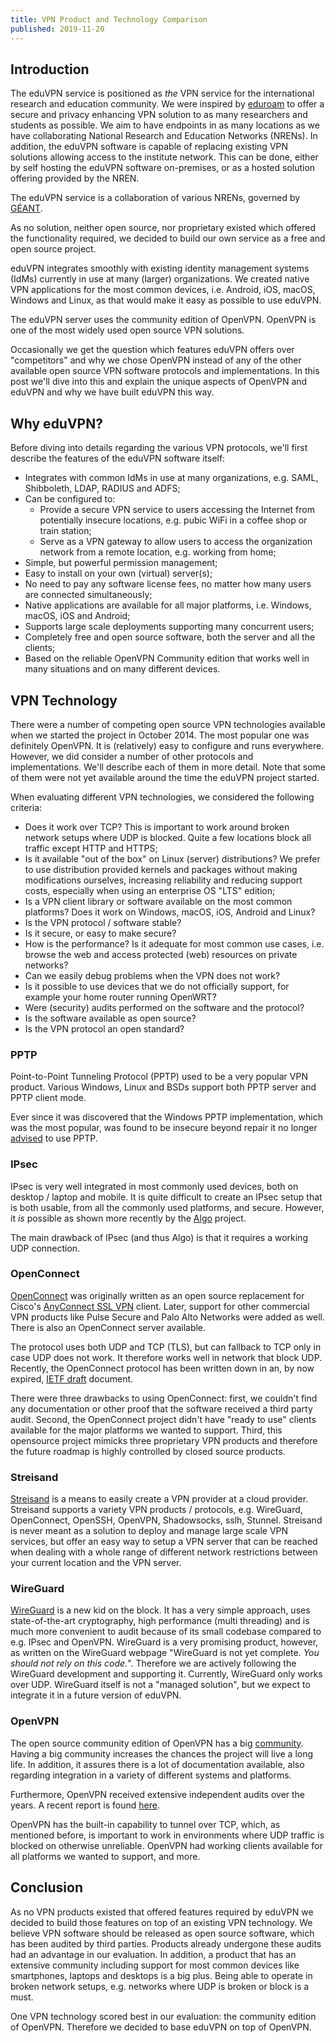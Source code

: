 ```yaml
---
title: VPN Product and Technology Comparison
published: 2019-11-20
---
```


## Introduction

The eduVPN service is positioned as _the_ VPN service for the international 
research and education community. We were inspired by 
[eduroam](https://eduroam.org/) to offer a secure and privacy enhancing VPN 
solution to as many researchers and students as possible. We aim to have 
endpoints in as many locations as we have collaborating National Research and 
Education Networks (NRENs). In addition, the eduVPN software is 
capable of replacing existing VPN solutions allowing access to the 
institute network. This can be done, either by self hosting the eduVPN software 
on-premises, or as a hosted solution offering provided by the NREN.

The eduVPN service is a collaboration of various NRENs, governed by 
[GÉANT](https://www.geant.org/).

As no solution, neither open source, nor proprietary existed which offered the
functionality required, we decided to build our own service as a free and open 
source project.

eduVPN integrates smoothly with existing identity management systems (IdMs) 
currently in use at many (larger) organizations. We created native VPN 
applications for the most common devices, i.e. Android, iOS, macOS, Windows 
and Linux, as that would make it easy as possible to use eduVPN.

The eduVPN server uses the community edition of OpenVPN. OpenVPN is one of 
the most widely used open source VPN solutions.

Occasionally we get the question which features eduVPN offers over 
"competitors" and why we chose OpenVPN instead of any of the other available 
open source VPN software protocols and implementations. In this post we'll dive 
into this and explain the unique aspects of OpenVPN and eduVPN and why we have 
built eduVPN this way.

## Why eduVPN?

Before diving into details regarding the various VPN protocols, we'll first 
describe the features of the eduVPN software itself:

- Integrates with common IdMs in use at many organizations, e.g. SAML, 
  Shibboleth, LDAP, RADIUS and ADFS;
- Can be configured to:
  - Provide a secure VPN service to users accessing the Internet from 
    potentially insecure locations, e.g. pubic WiFi in a coffee shop or train 
    station;
  - Serve as a VPN gateway to allow users to access the organization network 
    from a remote location, e.g. working from home;
- Simple, but powerful permission management;
- Easy to install on your own (virtual) server(s);
- No need to pay any software license fees, no matter how many users are 
  connected simultaneously;
- Native applications are available for all major platforms, i.e. Windows, 
  macOS, iOS and Android;
- Supports large scale deployments supporting many concurrent users;
- Completely free and open source software, both the server and all the 
  clients;
- Based on the reliable OpenVPN Community edition that works well in many 
  situations and on many different devices.

## VPN Technology

There were a number of competing open source VPN technologies available when we
started the project in October 2014. The most popular one was definitely 
OpenVPN. It is (relatively) easy to configure and runs everywhere. However, we 
did consider a number of other protocols and implementations. We'll describe 
each of them in more detail. Note that some of them were not yet available 
around the time the eduVPN project started.

When evaluating different VPN technologies, we considered the following 
criteria:

- Does it work over TCP? This is important to work around broken network setups 
  where UDP is blocked. Quite a few locations block all traffic except HTTP and 
  HTTPS;
- Is it available "out of the box" on Linux (server) distributions? We prefer 
  to use distribution provided kernels and packages without making 
  modifications ourselves, increasing reliability and reducing support costs, 
  especially when using an enterprise OS "LTS" edition;
- Is a VPN client library or software available on the most common 
  platforms? Does it work on Windows, macOS, iOS, Android and Linux?
- Is the VPN protocol / software stable?
- Is it secure, or easy to make secure?
- How is the performance? Is it adequate for most common use cases, i.e. browse 
  the web and access protected (web) resources on private networks?
- Can we easily debug problems when the VPN does not work?
- Is it possible to use devices that we do not officially support, for example 
  your home router running OpenWRT?
- Were (security) audits performed on the software and the protocol?
- Is the software available as open source?
- Is the VPN protocol an open standard?

### PPTP

Point-to-Point Tunneling Protocol (PPTP) used to be a very popular VPN product. 
Various Windows, Linux and BSDs support both PPTP server and PPTP client mode.

Ever since it was discovered that the Windows PPTP implementation, which was 
the most popular, was found to be insecure beyond repair it no longer
[advised](https://www.schneier.com/academic/pptp/faq.html) to use PPTP.

### IPsec

IPsec is very well integrated in most commonly used devices, both on desktop / 
laptop and mobile. It is quite difficult to create an IPsec setup that is both 
usable, from all the commonly used platforms, and secure. However, it *is* 
possible as shown more recently by the 
[Algo](https://github.com/trailofbits/algo) project.

The main drawback of IPsec (and thus Algo) is that it requires a working UDP 
connection.

### OpenConnect

[OpenConnect](https://www.infradead.org/openconnect) was originally written as 
an open source replacement for Cisco's 
[AnyConnect SSL VPN](https://en.wikipedia.org/wiki/AnyConnect) client. 
Later, support for other commercial VPN products like Pulse Secure and Palo Alto 
Networks were added as well. There is also an OpenConnect server available.

The protocol uses both UDP and TCP (TLS), but can fallback to TCP only in case
UDP does not work. It therefore works well in network that block UDP. Recently, 
the OpenConnect protocol has been written down in an, by now expired, 
[IETF draft](https://tools.ietf.org/html/draft-mavrogiannopoulos-openconnect-02) 
document.

There were three drawbacks to using OpenConnect: first, we couldn't find any 
documentation or other proof that the software received a third party audit. 
Second, the OpenConnect project didn't have "ready to use" clients available 
for the major platforms we wanted to support. Third, this opensource project 
mimicks three proprietary VPN products and therefore the future roadmap is 
highly controlled by closed source products.

### Streisand

[Streisand](http://https://github.com/StreisandEffect/streisand) is a means to 
easily create a VPN provider at a cloud provider. Streisand supports a variety 
VPN products / protocols, e.g. WireGuard, OpenConnect, OpenSSH, OpenVPN, 
Shadowsocks, sslh, Stunnel. Streisand is never meant as a solution to deploy 
and manage large scale VPN services, but offer an easy way to setup a VPN 
server that can be reached when dealing with a whole range of different network 
restrictions between your current location and the VPN server.

### WireGuard

[WireGuard](https://www.wireguard.com) is a new kid on the block. It has a very 
simple approach, uses state-of-the-art cryptography, high performance (multi 
threading) and is much more convenient to audit because of its small codebase 
compared to e.g. IPsec and OpenVPN. WireGuard is a very promising product, 
however, as written on the WireGuard webpage "WireGuard is not yet complete. 
_You should not rely on this code._". Therefore we are actively following the 
WireGuard development and supporting it. Currently, WireGuard only works over 
UDP. WireGuard itself is not a "managed solution", but we expect to integrate 
it in a future version of eduVPN.

### OpenVPN

The open source community edition of OpenVPN has a big 
[community](https://sourceforge.net/p/openvpn/mailman/). Having a big community 
increases the chances the project will live a long life. In addition, it 
assures there is a lot of documentation available, also regarding integration 
in a variety of different systems and platforms.

Furthermore, OpenVPN received extensive independent audits over the years. A 
recent report is found 
[here](https://openvpn.net/security-advisory/security-audit-vulnerabilities-resolved/).

OpenVPN has the built-in capability to tunnel over TCP, which, as mentioned 
before, is important to work in environments where UDP traffic is blocked on 
otherwise unreliable. OpenVPN had working clients available for all platforms 
we wanted to support, and more. 

## Conclusion

As no VPN products existed that offered features required by eduVPN we decided 
to build those features on top of an existing VPN technology. We believe VPN 
software should be released as open source software, which has been audited by 
third parties. Products already undergone these audits had an advantage in our 
evaluation. In addition, a product that has an extensive community including 
support for most common devices like smartphones, laptops and desktops is a big 
plus. Being able to operate in broken network setups, e.g. networks where UDP 
is broken or block is a must.

One VPN technology scored best in our evaluation: the community edition of 
OpenVPN. Therefore we decided to base eduVPN on top of OpenVPN.
